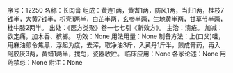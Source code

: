 序号：12250
名称：长肉膏
组成：黄连1两，黄耆1两，防风1两，当归1两，桂枝7钱半，大黄7钱半，枳壳1两半，白芷半两，玄参半两，生地黄半两，甘草节半两，杜牛膝2两半。
出处：《医方类聚》卷一七七引《新效方》。
主治：溃疮。
加减：欲定痛，加木香、槟榔。
功效：None
用法用量：None
制备方法：上(口父)咀，用麻油煎令焦黑，浮起为度，去滓，取净油3斤，入黄丹1斤半，煎成膏药，再入阿胶灰3两，黄蜡1两半，搅匀，瓷器收贮。
临床应用：None
各家论述：None
用药禁忌：None
附注：None
